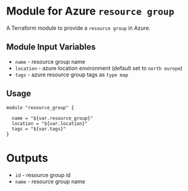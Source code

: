 Module for Azure `resource group`
====================

A Terraform module to provide a `resource group` in Azure.

Module Input Variables
----------------------

- `name` - resource group name
- `location` - azure location environment (default set to `north europe`)
- `tags` - azure resource group tags as `type map`
 
Usage
-----

```hcl
module "resource_group" {

  name = "${var.resource_group}"
  location = "${var.location}"
  tags = "${var.tags}"
}

```

Outputs
=======

- `id` - resource group id
- `name` - resource group name
